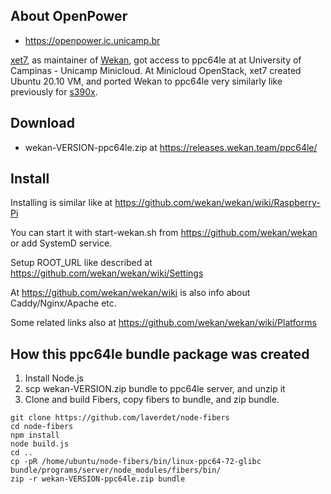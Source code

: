 ## About OpenPower

- https://openpower.ic.unicamp.br

[xet7](https://github.com/xet7), as maintainer of [Wekan](https://wekan.github.io), got access to ppc64le at
at University of Campinas - Unicamp Minicloud. At Minicloud OpenStack, xet7 created Ubuntu 20.10 VM, and ported Wekan to ppc64le very similarly like previously for [s390x](https://github.com/wekan/wekan/wiki/s390x).

## Download

- wekan-VERSION-ppc64le.zip at https://releases.wekan.team/ppc64le/

## Install

Installing is similar like at https://github.com/wekan/wekan/wiki/Raspberry-Pi

You can start it with start-wekan.sh from https://github.com/wekan/wekan or add SystemD service.

Setup ROOT_URL like described at https://github.com/wekan/wekan/wiki/Settings

At https://github.com/wekan/wekan/wiki is also info about Caddy/Nginx/Apache etc.

Some related links also at https://github.com/wekan/wekan/wiki/Platforms

## How this ppc64le bundle package was created

1. Install Node.js
2. scp wekan-VERSION.zip bundle to ppc64le server, and unzip it
2. Clone and build Fibers, copy fibers to bundle, and zip bundle.
```
git clone https://github.com/laverdet/node-fibers
cd node-fibers
npm install
node build.js
cd ..
cp -pR /home/ubuntu/node-fibers/bin/linux-ppc64-72-glibc bundle/programs/server/node_modules/fibers/bin/
zip -r wekan-VERSION-ppc64le.zip bundle
```

